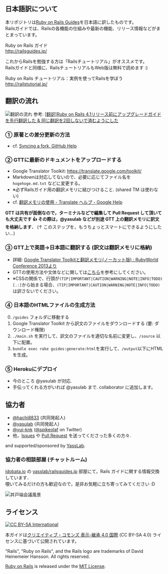## 日本語訳について 

本リポジトリは[Ruby on Rails Guides](http://guides.rubyonrails.org/)を日本語に訳したものです。   
Railsガイドでは、Railsの各機能の仕組みや最新の機能、リリース情報などがまとまっています。

Ruby on Rails ガイド   
http://railsguides.jp/

これからRailsを勉強する方は「Railsチュートリアル」がオススメです。   
Railsガイドと同様に、RailsチュートリアルもWeb版は無料で読めます :)

Ruby on Rails チュートリアル：実例を使ってRailsを学ぼう   
http://railstutorial.jp/



## 翻訳の流れ

![翻訳の流れ](https://raw.githubusercontent.com/yasslab/railsguides.jp/japanese/images/flow-of-translation.jpg)
参考: [[翻訳]Ruby on Rails 4.1リリース前にアップグレードガイドを先行翻訳した & 同じ翻訳を2回しないで済むようにした](http://techracho.bpsinc.jp/hachi8833/2014_03_28/16037)

### ① 原著との差分更新の方法

- cf. [Syncing a fork, GitHub Help](https://help.github.com/articles/syncing-a-fork)

### ② GTTに最新のドキュメントをアップロードする

- Google Translator Toolkit: https://translate.google.com/toolkit/
- Markdownは対応してないので、必要に応じてファイル名を `hogehoge.md.txt` などに変更する。
- ※必ずRailsガイド用の翻訳メモリに結びつけること. (shared TM は使わない)
- cf. [翻訳メモリの使用 - Translate ヘルプ - Google Help](https://support.google.com/translate/toolkit/answer/147863?hl=ja)

**GTT は共有が面倒なので，ターミナルなどで編集して Pull Request して頂いても大丈夫です :+1: その際は，@yasulab などが別途 GTT 上の翻訳メモリに訳文を格納します．**
(↑ このステップを，もうちょっとスマートにできるようにしたい...)

### ③ GTT上で英語→日本語に翻訳する (訳文は翻訳メモリに格納)

- 詳細: [Google Translator Toolkitと翻訳メモリ(ノーカット版) : RubyWorld Conference 2013より](http://techracho.bpsinc.jp/hachi8833/2013_12_16/14889)
- GTTの使用方法や文体などに関しては[こちら](https://www.facebook.com/notes/ruby-on-rails-tutorial-%E7%BF%BB%E8%A8%B3%E3%82%B0%E3%83%AB%E3%83%BC%E3%83%97/google-translator-toolkit-gtt-%E3%81%AE%E4%BD%BF%E3%81%84%E6%96%B9/170100333166820)を参考にしてください。
- ※CSSの関係で、行頭が`(TIP|IMPORTANT|CAUTION|WARNING|NOTE|INFO|TODO)[.:]`から始まる場合、`(TIP|IMPORTANT|CAUTION|WARNING|NOTE|INFO|TODO)`は訳さないでください。

### ④ 日本語のHTMLファイルの生成方法

0. `/guides` フォルダに移動する
1. Google Translator Toolkit から訳文のファイルをダウンロードする (要: ダウンロード権限)
2. `./main.sh` を実行して、訳文のファイルを適切な名前に変更し、`/source` 以下に配置。
3. `bundle exec rake guides:generate:html`を実行して、`/output`以下にHTMLを生成。

### ⑤ Herokuにデプロイ

- 今のところ @yasulab が対応.
- 手伝ってくれる方がいれば @yasulab まで. collaborator に追加します。

## 協力者

- [@hachi8833](https://github.com/hachi8833) (共同発起人)
- [@yasulab](https://github.com/yasulab) (共同発起人)
- [@yui-knk](https://github.com/yui-knk) ([@spikeolaf](https://twitter.com/spikeolaf) on Twitter)
- 他，[Issues](https://github.com/yasslab/railsguides.jp/issues?q=) や [Pull Request](https://github.com/yasslab/railsguides.jp/graphs/contributors)  を送ってくださった多くの方々.

and supported/sponsored by [YassLab](http://yasslab.jp/).

### 協力者の相談部屋 (チャットルーム)

[idobata.io](https://idobata.io) の [yasslab/railsguides.jp](https://idobata.io/organizations/yasslab/rooms/railsguides/join_request/c89d1d3b-d6d1-4baa-9271-145fbd0c4734) 部屋にて，Rails ガイドに関する情報交換しています．   
覗いてみるだけの方も歓迎なので，是非お気軽に立ち寄ってみてください :D

![井戸端会議風景](https://raw.githubusercontent.com/yasslab/railsguides.jp/japanese/images/idobata-ss.png)

## ライセンス

[![CC BY-SA International](https://raw.githubusercontent.com/yasslab/railsguides.jp/japanese/images/CC-BY-SA.png)](https://creativecommons.org/licenses/by-sa/4.0/deed.ja)

本ガイドは[クリエイティブ・コモンズ 表示-継承 4.0 国際](https://creativecommons.org/licenses/by-sa/4.0/deed.ja) (CC BY-SA 4.0) ライセンスに基づいて公開されています。

"Rails", "Ruby on Rails", and the Rails logo are trademarks of David Heinemeier Hansson. All rights reserved.

[Ruby on Rails](http://rubyonrails.org/) is released under the [MIT License](http://www.opensource.org/licenses/MIT).
